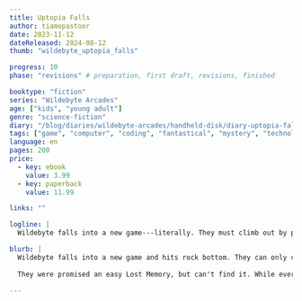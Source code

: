 ```yaml
---
title: Uptopia Falls
author: tiamopastoor
date: 2023-11-12
dateReleased: 2024-08-12
thumb: "wildebyte_uptopia_falls"

progress: 10
phase: "revisions" # preparation, first draft, revisions, finished

booktype: "fiction"
series: "Wildebyte Arcades"
age: ["kids", "young adult"] 
genre: "science-fiction"
diary: "/blog/diaries/wildebyte-arcades/handheld-disk/diary-uptopia-falls/"
tags: ["game", "computer", "coding", "fantastical", "mystery", "technology", "adventure"]
language: en
pages: 200
price:
  - key: ebook
    value: 3.99
  - key: paperback
    value: 11.99

links: ""

logline: |
  Wildebyte falls into a new game---literally. They must climb out by playing the game, jumping higher and higher, until they reach the top shrouded in mist. Every level holds new secrets, while a single fall means they have to start all over.

blurb: |
  Wildebyte falls into a new game and hits rock bottom. They can only climb out by playing the game, jumping higher and higher, until they reach the top. 
  
  They were promised an easy Lost Memory, but can't find it. While every level has new secrets and rules, a spy aims to ruin his run and get him to fall down again.

---
```


